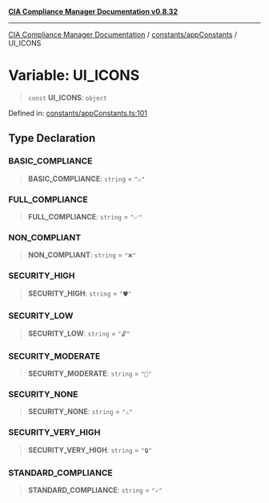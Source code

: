 [**CIA Compliance Manager Documentation v0.8.32**](../../../README.md)

***

[CIA Compliance Manager Documentation](../../../modules.md) / [constants/appConstants](../README.md) / UI\_ICONS

# Variable: UI\_ICONS

> `const` **UI\_ICONS**: `object`

Defined in: [constants/appConstants.ts:101](https://github.com/Hack23/cia-compliance-manager/blob/0dc9a11e510cc2f2986e7debe532892627f2b00f/src/constants/appConstants.ts#L101)

## Type Declaration

### BASIC\_COMPLIANCE

> **BASIC\_COMPLIANCE**: `string` = `"⚠️"`

### FULL\_COMPLIANCE

> **FULL\_COMPLIANCE**: `string` = `"✅"`

### NON\_COMPLIANT

> **NON\_COMPLIANT**: `string` = `"❌"`

### SECURITY\_HIGH

> **SECURITY\_HIGH**: `string` = `"🛡️"`

### SECURITY\_LOW

> **SECURITY\_LOW**: `string` = `"🔓"`

### SECURITY\_MODERATE

> **SECURITY\_MODERATE**: `string` = `"🔐"`

### SECURITY\_NONE

> **SECURITY\_NONE**: `string` = `"⚠️"`

### SECURITY\_VERY\_HIGH

> **SECURITY\_VERY\_HIGH**: `string` = `"🔒"`

### STANDARD\_COMPLIANCE

> **STANDARD\_COMPLIANCE**: `string` = `"✓"`
